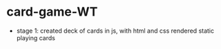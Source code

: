 # card-game-WT

- stage 1: created deck of cards in js, with html and css rendered static playing cards
